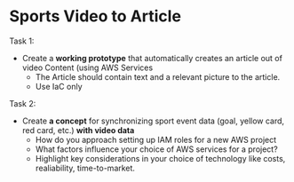 # Sports Video to Article

Task 1:

* Create a **working prototype** that automatically creates an article out of video Content (using AWS Services
  * The Article should contain text and a relevant picture to the article.
  * Use IaC only

Task 2:

* Create **a concept** for synchronizing sport event data (goal, yellow card, red card, etc.) **with video data**
  * How do you approach setting up IAM roles for a new AWS project
  * What factors influence your choice of AWS services for a project?
  * Highlight key considerations in your choice of technology like costs, realiability, time-to-market.
